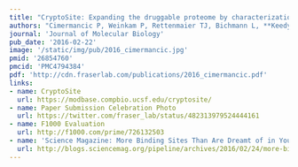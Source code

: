 ```yaml
---
title: "CryptoSite: Expanding the druggable proteome by characterization and prediction of cryptic binding sites."
authors: "Cimermancic P, Weinkam P, Rettenmaier TJ, Bichmann L, **Keedy DA, Woldeyes RA**, Schneidmann D, Demerdash ONA, Mitchell JC, Wells JA, **Fraser JS**, Sali A."
journal: 'Journal of Molecular Biology'
pub_date: '2016-02-22'
image: '/static/img/pub/2016_cimermancic.jpg'
pmid: '26854760'
pmcid: 'PMC4794384'
pdf: 'http://cdn.fraserlab.com/publications/2016_cimermancic.pdf'
links:
- name: CryptoSite
  url: https://modbase.compbio.ucsf.edu/cryptosite/
- name: Paper Submission Celebration Photo
  url: https://twitter.com/fraser_lab/status/482313979524444161
- name: F1000 Evaluation
  url: http://f1000.com/prime/726132503
- name: 'Science Magazine: More Binding Sites Than Are Dreamt of in Your Philosophy'
  url: http://blogs.sciencemag.org/pipeline/archives/2016/02/24/more-binding-sites-than-are-dreamt-of-in-your-philosophy
---
```

